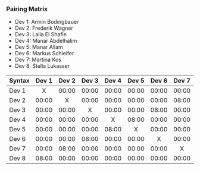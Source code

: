 

### Pairing Matrix

* Dev 1: Armin Bodingbauer
* Dev 2: Frederik Wagner
* Dev 3: Laila El Shafie
* Dev 4: Manar Abdelhalim 
* Dev 5: Manar Allam
* Dev 6: Markus Schleifer
* Dev 7: Martina Kos
* Dev 8: Stella Lukasser

| Syntax      | Dev 1   	  | Dev 2   	  | Dev 3   	  | Dev 4   	  | Dev 5   	  | Dev 6   	  | Dev 7   	  | Dev 8   	  |
| :---        |    :----:   |    :----:   |    :----:   |    :----:   |    :----:   |    :----:   |    :----:   |    :----:   |
| Dev 1       | X           | 00:00       | 00:00       | 00:00       | 00:00       | 00:00       | 00:00       | 08:00       |
| Dev 2       | 00:00       | X           | 00:00       | 00:00       | 00:00       | 00:00       | 08:00       | 00:00       |
| Dev 3       | 00:00       | 00:00       | X           | 00:00       | 00:00       | 08:00       | 00:00       | 00:00       |
| Dev 4       | 00:00       | 00:00       | 00:00       | X           | 08:00       | 00:00       | 00:00       | 00:00       |
| Dev 5       | 00:00       | 00:00       | 00:00       | 08:00       | X           | 00:00       | 00:00       | 00:00       |
| Dev 6       | 00:00       | 00:00       | 08:00       | 00:00       | 00:00       | X           | 00:00       | 00:00       |
| Dev 7       | 00:00       | 08:00       | 00:00       | 00:00       | 00:00       | 00:00       | X           | 00:00       |
| Dev 8       | 08:00       | 00:00       | 00:00       | 00:00       | 00:00       | 00:00       | 00:00       | X           |
